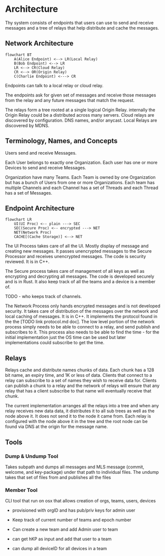 # Architecture

Thy system consists of endpoints that users can use to send and receive
messages and a tree of relays that help distribute and cache the messages.

## Network Architecture

```mermaid
flowchart BT
    A(Alice Endpoint) <--> LR(Local Relay)
    B(Bob Endpoint) <--> LR
    LR <--> CR(Cloud Relay)
    CR <--> OR(Origin Relay)
    C(Charlie Endpoint) <---> CR
```

Endpoints can talk to a local relay or cloud relay.

The endpoints ask for given set of messages and receive those messages
from the relay and any future messages that match the request.

The relays form a tree rooted at a single logical Origin
Relay. internally the Origin Relay could be a distributed across many
servers.  Cloud relays are discovered by configuration. DNS
names, and/or anycast. Local Relays are discovered by MDNS.

## Terminology, Names, and Concepts

Users send and receive Messages.

Each User belongs to exactly one Organization. Each user has one or more
Devices to send and receive Messages.

Organization have many Teams. Each Team is owned by one Organization but
has a bunch of Users from one or more Organizations. Each team has
multiple Channels and each Channel has a set of Threads and each Thread
has a set of Messages.

## Endpoint Architecture

```mermaid
flowchart LR
    UI(UI Proc) <-- plain ---> SEC
    SEC(Secure Proc) <-- encrypted ---> NET
    NET(Network Proc)
    CACHE[(Cache Storage)] <--> NET
```

The UI Process takes care of all the UI. Mostly display of message and
creating new messages. It passes unencrypted messages to the Secure
Processor and receives unencrypted messages. The code is security
reviewed. It is in C++. 

The Secure process takes care of management of all keys as well as
encrypting and decrypting all messages. The code is developed securely
and is in Rust. It also keep track of all the teams and  a
device is a member of.

TODO - who keeps track of channels. 

The Network Process only hands encrypted messages and is not developed
security. It takes care of distribution of the messages over the network
and local caching of messages. It is in C++.  It implements the protocol
found in the the [TODO link protocol.md doc]. The low level portion of
the network process simply needs to be able to connect to a relay, and
send publish and subscribes to it.  This process also needs to be able
to find the time - for the initial implementation just the OS time can be
used but later implementations could subscribe to get the time. 


## Relays

Relays cache and distribute names chunks of data. Each chunk has a 128
bit name, an expiry time, and 1K or less of data. Clients that connect
to a relay can subscribe to a set of names they wish to receive data
for.  Clients can publish a chunk to a relay and the network of relays
will ensure that any relay that has a client subscribe to that name will
eventually receive that chunk.

The current implementation arranges all the relays into a tree and when any
relay receives new data data, it distributes it to all sub trees as well
as the node above it. It does not send it to the node it came from. Each
relay is configured with the node above it in the tree and the root node
can be found via DNS at the origin for the message name. 

## Tools


### Dump & Undump Tool

Takes subpath and dumps all messages and MLS message (commit, welcome,
and key-package)  under that path to individual files. The undump takes
that set of files from and publishes all the files

### Member Tool

CLI tool that run on osx that allows creation of orgs, teams, users,
devices

* provisioned with orgID and has pub/priv keys for admin user

* Keep track of current number of teams and epoch number 

* Can create a new team and add Admin user to team

* can get hKP as input and add that user to a team

* can dump all deviceID for all devices in a team



